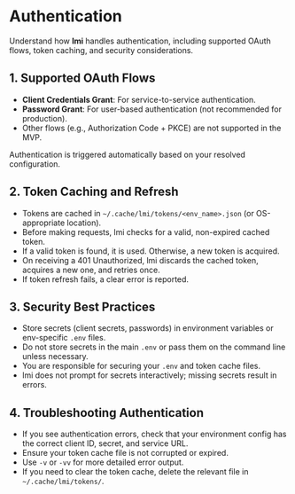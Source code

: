 # Authentication

Understand how **lmi** handles authentication, including supported OAuth flows, token caching, and security considerations.

## 1. Supported OAuth Flows

- **Client Credentials Grant**: For service-to-service authentication.
- **Password Grant**: For user-based authentication (not recommended for production).
- Other flows (e.g., Authorization Code + PKCE) are not supported in the MVP.

Authentication is triggered automatically based on your resolved configuration.

## 2. Token Caching and Refresh

- Tokens are cached in `~/.cache/lmi/tokens/<env_name>.json` (or OS-appropriate location).
- Before making requests, lmi checks for a valid, non-expired cached token.
- If a valid token is found, it is used. Otherwise, a new token is acquired.
- On receiving a 401 Unauthorized, lmi discards the cached token, acquires a new one, and retries once.
- If token refresh fails, a clear error is reported.

## 3. Security Best Practices

- Store secrets (client secrets, passwords) in environment variables or env-specific `.env` files.
- Do not store secrets in the main `.env` or pass them on the command line unless necessary.
- You are responsible for securing your `.env` and token cache files.
- lmi does not prompt for secrets interactively; missing secrets result in errors.

## 4. Troubleshooting Authentication

- If you see authentication errors, check that your environment config has the correct client ID, secret, and service URL.
- Ensure your token cache file is not corrupted or expired.
- Use `-v` or `-vv` for more detailed error output.
- If you need to clear the token cache, delete the relevant file in `~/.cache/lmi/tokens/`. 